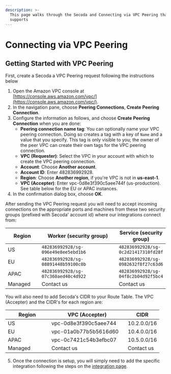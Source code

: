 ```yaml
---
description: >-
  This page walks through the Secoda and Connecting via VPC Peering that Secoda
  supports
---
```


# Connecting via VPC Peering

## **Getting Started with VPC Peering** <a href="#h_3a4bfd6458" id="h_3a4bfd6458"></a>

First, create a Secoda a VPC Peering request following the instructions below&#x20;

1. Open the Amazon VPC console at [https://console.aws.amazon.com/vpc/](https://console.aws.amazon.com/vpc/).
2. In the navigation pane, choose **Peering Connections**, **Create Peering Connection**.
3. Configure the information as follows, and choose **Create Peering Connection** when you are done:
   * **Peering connection name tag**: You can optionally name your VPC peering connection. Doing so creates a tag with a key of `Name` and a value that you specify. This tag is only visible to you; the owner of the peer VPC can create their own tags for the VPC peering connection.
   * **VPC (Requester)**: Select the VPC in your account with which to create the VPC peering connection.
   * **Account**: Choose **Another account**.
   * **Account ID**: Enter 482836992928.
   * **Region**: Choose **Another region**, if you're VPC is not in **us-east-1**.
   * **VPC (Accepter)**: Enter vpc-0d8e3f390c5aee744f (us-production). See table below for the EU or APAC instances.
4. In the confirmation dialog box, choose **OK**.

After sending the VPC Peering request you will need to accept incoming connections on the  appropriate ports and machines from these two security groups (prefixed with Secoda' account id) where our integrations connect from:

<table><thead><tr><th width="120">Region</th><th width="361">Worker (security group)</th><th>Service (security group)</th></tr></thead><tbody><tr><td>US</td><td><code>482836992928/sg-096e49e8ee5ebd1b6</code></td><td><code>482836992928/sg-0c2d21417310fd28f</code></td></tr><tr><td>EU</td><td><code>482836992928/sg-08891448b59100c0b</code></td><td><code>482836992928/sg-0982632f8f27c63d6</code></td></tr><tr><td>APAC</td><td><code>482836992928/sg-07c360aed40c4d922</code></td><td><code>482836992928/sg-04f8c2b04d92f5bc4</code></td></tr><tr><td>Managed</td><td>Contact us</td><td>Contact us</td></tr></tbody></table>

You will also need to add Secoda's CIDR to your Route Table. The VPC (Accepter) and the CIDR's for each region are: &#x20;

<table><thead><tr><th width="121">Region</th><th width="224">VPC (Accepter)</th><th>CIDR</th></tr></thead><tbody><tr><td>US</td><td>vpc-0d8e3f390c5aee744</td><td>10.2.0.0/16</td></tr><tr><td>EU</td><td>vpc-01a0b77b5b5616d60</td><td>10.4.0.0/16</td></tr><tr><td>APAC</td><td>vpc-0c7421c54b3efbc07</td><td>10.5.0.0/16</td></tr><tr><td>Managed</td><td>Contact us</td><td>Contact us</td></tr></tbody></table>

5. Once the connection is setup, you will simply need to add the specific integration following the steps on the [integration page](../).&#x20;
